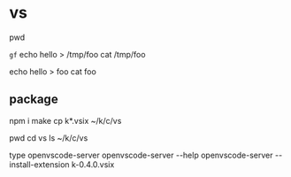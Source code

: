 # vs

pwd

`gf`
echo hello > /tmp/foo
cat /tmp/foo

echo hello > foo
cat foo

## package
npm i
make
cp k*.vsix ~/k/c/vs

pwd
cd vs
ls 
~/k/c/vs

type openvscode-server
openvscode-server --help
openvscode-server --install-extension k-0.4.0.vsix
